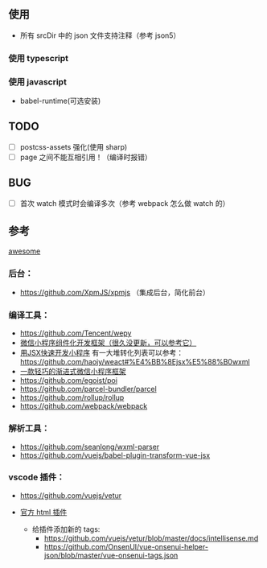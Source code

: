 
## 使用

- 所有 srcDir 中的 json 文件支持注释（参考 json5）

### 使用 typescript

### 使用 javascript

- babel-runtime(可选安装)



## TODO

- [ ] postcss-assets 强化(使用 sharp)
- [ ] page 之间不能互相引用！（编译时报错）

## BUG

- [ ] 首次 watch 模式时会编译多次（参考 webpack 怎么做 watch 的）




## 参考

[awesome](https://github.com/opendigg/awesome-github-wechat-weapp)


### 后台：

- https://github.com/XpmJS/xpmjs （集成后台，简化前台）

### 编译工具：

- https://github.com/Tencent/wepy
- [微信小程序组件化开发框架（很久没更新，可以参考它）](https://github.com/maichong/labrador)
- [用JSX快速开发小程序](https://github.com/haojy/weact)  有一大堆转化列表可以参考：https://github.com/haojy/weact#%E4%BB%8Ejsx%E5%88%B0wxml
- [一款轻巧的渐进式微信小程序框架](https://github.com/tinajs/tina)
- https://github.com/egoist/poi
- https://github.com/parcel-bundler/parcel
- https://github.com/rollup/rollup
- https://github.com/webpack/webpack


### 解析工具：

- https://github.com/seanlong/wxml-parser
- https://github.com/vuejs/babel-plugin-transform-vue-jsx


### vscode 插件：

- https://github.com/vuejs/vetur
- [官方 html 插件](https://github.com/Microsoft/vscode/tree/master/extensions/html)

  * 给插件添加新的 tags:
    - https://github.com/vuejs/vetur/blob/master/docs/intellisense.md
    - https://github.com/OnsenUI/vue-onsenui-helper-json/blob/master/vue-onsenui-tags.json
